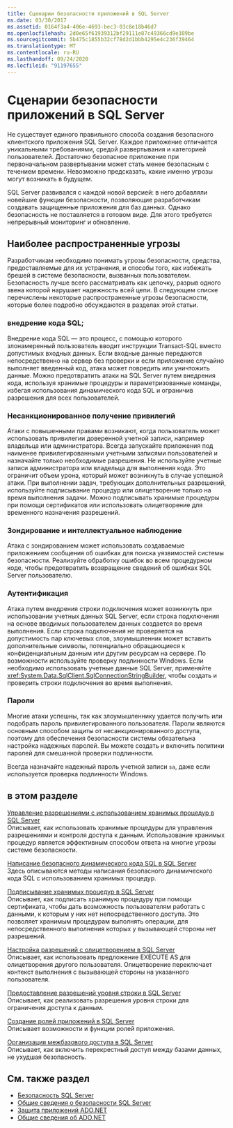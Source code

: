 ```yaml
---
title: Сценарии безопасности приложений в SQL Server
ms.date: 03/30/2017
ms.assetid: 0164f3a4-406e-4693-bec3-03c8e18b46d7
ms.openlocfilehash: 2d0e65f61939312bf29111e87c49366cd9e389be
ms.sourcegitcommit: 5b475c1855b32cf78d2d1bbb4295e4c236f39464
ms.translationtype: MT
ms.contentlocale: ru-RU
ms.lasthandoff: 09/24/2020
ms.locfileid: "91197655"
---
```

# <a name="application-security-scenarios-in-sql-server"></a>Сценарии безопасности приложений в SQL Server

Не существует единого правильного способа создания безопасного клиентского приложения SQL Server. Каждое приложение отличается уникальными требованиями, средой развертывания и категорией пользователей. Достаточно безопасное приложение при первоначальном развертывании может стать менее безопасным с течением времени. Невозможно предсказать, какие именно угрозы могут возникать в будущем.  
  
 SQL Server развивался с каждой новой версией: в него добавляли новейшие функции безопасности, позволяющие разработчикам создавать защищенные приложения для баз данных. Однако безопасность не поставляется в готовом виде. Для этого требуется непрерывный мониторинг и обновление.  
  
## <a name="common-threats"></a>Наиболее распространенные угрозы  

 Разработчикам необходимо понимать угрозы безопасности, средства, предоставляемые для их устранения, и способы того, как избежать брешей в системе безопасности, вызванных пользователем. Безопасность лучше всего рассматривать как цепочку, разрыв одного звена которой нарушает надежность всей цепи. В следующем списке перечислены некоторые распространенные угрозы безопасности, которые более подробно обсуждаются в разделах этой статьи.  
  
### <a name="sql-injection"></a>внедрение кода SQL;  

 Внедрение кода SQL — это процесс, с помощью которого злонамеренный пользователь вводит инструкции Transact-SQL вместо допустимых входных данных. Если входные данные передаются непосредственно на сервер без проверки и если приложение случайно выполняет введенный код, атака может повредить или уничтожить данные. Можно предотвратить атаки на SQL Server путем внедрения кода, используя хранимые процедуры и параметризованные команды, избегая использования динамического кода SQL и ограничив разрешения для всех пользователей.  
  
### <a name="elevation-of-privilege"></a>Несанкционированное получение привилегий  

 Атаки с повышенными правами возникают, когда пользователь может использовать привилегии доверенной учетной записи, например владельца или администратора. Всегда запускайте приложения под наименее привилегированными учетными записями пользователей и назначайте только необходимые разрешения. Не используйте учетные записи администратора или владельца для выполнения кода. Это ограничит объем урона, который может возникнуть в случае успешной атаки. При выполнении задач, требующих дополнительных разрешений, используйте подписывание процедур или олицетворение только на время выполнения задачи. Можно подписывать хранимые процедуры при помощи сертификатов или использовать олицетворение для временного назначения разрешений.  
  
### <a name="probing-and-intelligent-observation"></a>Зондирование и интеллектуальное наблюдение  

 Атака с зондированием может использовать создаваемые приложением сообщения об ошибках для поиска уязвимостей системы безопасности. Реализуйте обработку ошибок во всем процедурном коде, чтобы предотвратить возвращение сведений об ошибках SQL Server пользователю.  
  
### <a name="authentication"></a>Аутентификация  

 Атака путем внедрения строки подключения может возникнуть при использовании учетных данных SQL Server, если строка подключения на основе вводимых пользователем данных создается во время выполнения. Если строка подключения не проверяется на допустимость пар ключевых слов, злоумышленник может вставить дополнительные символы, потенциально обращающиеся к конфиденциальным данным или другим ресурсам на сервере. По возможности используйте проверку подлинности Windows. Если необходимо использовать учетные данные SQL Server, применяйте <xref:System.Data.SqlClient.SqlConnectionStringBuilder>, чтобы создать и проверить строки подключения во время выполнения.  
  
### <a name="passwords"></a>Пароли  

 Многие атаки успешны, так как злоумышленнику удается получить или подобрать пароль привилегированного пользователя. Пароли являются основным способом защиты от несанкционированного доступа, поэтому для обеспечения безопасности системы обязательна настройка надежных паролей. Вы можете создать и включить политики паролей для смешанной проверки подлинности.  
  
 Всегда назначайте надежный пароль учетной записи `sa`, даже если используется проверка подлинности Windows.  
  
## <a name="in-this-section"></a>в этом разделе  

 [Управление разрешениями с использованием хранимых процедур в SQL Server](managing-permissions-with-stored-procedures-in-sql-server.md)  
 Описывает, как использовать хранимые процедуры для управления разрешениями и контроля доступа к данным. Использование хранимых процедур является эффективным способом ответа на многие угрозы системе безопасности.  
  
 [Написание безопасного динамического кода SQL в SQL Server](writing-secure-dynamic-sql-in-sql-server.md)  
 Здесь описываются методы написания безопасного динамического кода SQL с использованием хранимых процедур.  
  
 [Подписывание хранимых процедур в SQL Server](signing-stored-procedures-in-sql-server.md)  
 Описывает, как подписать хранимую процедуру при помощи сертификата, чтобы дать возможность пользователям работать с данными, к которым у них нет непосредственного доступа. Это позволяет хранимым процедурам выполнять операции, для непосредственного выполнения которых у вызывающей стороны нет разрешений.  
  
 [Настройка разрешений с олицетворением в SQL Server](customizing-permissions-with-impersonation-in-sql-server.md)  
 Описывает, как использовать предложение EXECUTE AS для олицетворения другого пользователя. Олицетворение переключает контекст выполнения с вызывающей стороны на указанного пользователя.  
  
 [Предоставление разрешений уровня строки в SQL Server](granting-row-level-permissions-in-sql-server.md)  
 Описывает, как реализовать разрешения уровня строки для ограничения доступа к данным.  
  
 [Создание ролей приложений в SQL Server](creating-application-roles-in-sql-server.md)  
 Описывает возможности и функции ролей приложения.  
  
 [Организация межбазового доступа в SQL Server](enabling-cross-database-access-in-sql-server.md)  
 Описывает, как включить перекрестный доступ между базами данных, не ухудшая безопасность.  
  
## <a name="see-also"></a>См. также раздел

- [Безопасность SQL Server](sql-server-security.md)
- [Общие сведения о безопасности SQL Server](overview-of-sql-server-security.md)
- [Защита приложений ADO.NET](../securing-ado-net-applications.md)
- [Общие сведения об ADO.NET](../ado-net-overview.md)
